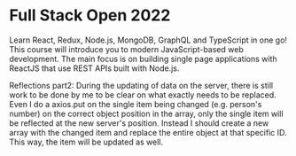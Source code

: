# Full Stack Open 2022

Learn React, Redux, Node.js, MongoDB, GraphQL and TypeScript in one go! This course will introduce you to modern JavaScript-based web development. The main focus is on building single page applications with ReactJS that use REST APIs built with Node.js.

Reflections
part2:
During the updating of data on the server, there is still work to be done by me to be clear on what exactly needs to be replaced. 
Even I do a axios.put on the single item being changed (e.g. person's number) on the correct object position in the array, only the single 
item will be reflected at the new server's position.
Instead I should create a new array with the changed item and replace the entire object at that specific ID. This way, the item will be 
updated as well.